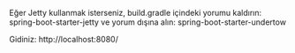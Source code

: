 Eğer Jetty kullanmak isterseniz, build.gradle içindeki
 yorumu kaldırın: spring-boot-starter-jetty ve 
 yorum dışına alın: spring-boot-starter-undertow 

Gidiniz: http://localhost:8080/